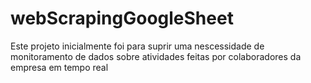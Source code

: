 # webScrapingGoogleSheet
Este projeto inicialmente foi para suprir uma nescessidade de monitoramento de dados sobre atividades feitas por colaboradores da empresa em tempo real
